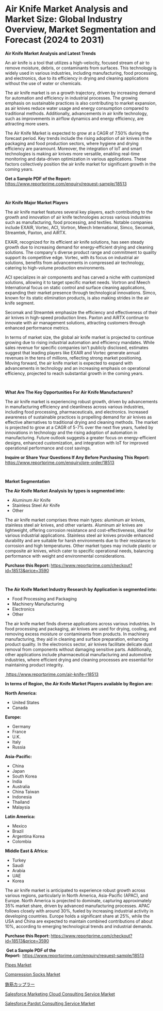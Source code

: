 <p><h1>Air Knife Market Analysis and Market Size: Global Industry Overview, Market Segmentation and Forecast (2024 to 2031)</h1></p><p><strong>Air Knife Market Analysis and Latest Trends</strong></p>
<p><p>An air knife is a tool that utilizes a high-velocity, focused stream of air to remove moisture, debris, or contaminants from surfaces. This technology is widely used in various industries, including manufacturing, food processing, and electronics, due to its efficiency in drying and cleaning applications without the use of water or chemicals.</p><p>The air knife market is on a growth trajectory, driven by increasing demand for automation and efficiency in industrial processes. The growing emphasis on sustainable practices is also contributing to market expansion, as air knives reduce water usage and energy consumption compared to traditional methods. Additionally, advancements in air knife technology, such as improvements in airflow dynamics and energy efficiency, are attracting more users.</p><p>The Air Knife Market is expected to grow at a CAGR of 7.50% during the forecast period. Key trends include the rising adoption of air knives in the packaging and food production sectors, where hygiene and drying efficiency are paramount. Moreover, the integration of IoT and smart technologies is making air knives more versatile, enabling real-time monitoring and data-driven optimization in various applications. These factors collectively position the air knife market for significant growth in the coming years.</p></p>
<p><strong>Get a Sample PDF of the Report:&nbsp;</strong> <a href="https://www.reportprime.com/enquiry/request-sample/18513?utm_campaign=1840&utm_medium=2&utm_source=Github&utm_content=ia&utm_term=28112024&utm_id=air-knife">https://www.reportprime.com/enquiry/request-sample/18513</a></p>
<p>&nbsp;</p>
<p><strong>Air Knife Major Market Players</strong></p>
<p><p>The air knife market features several key players, each contributing to the growth and innovation of air knife technologies across various industries such as manufacturing, food processing, and textiles. Notable companies include EXAIR, Vortec, ACI, Vortron, Meech International, Simco, Secomak, Streamtek, Paxton, and AiRTX.</p><p>EXAIR, recognized for its efficient air knife solutions, has seen steady growth due to increasing demand for energy-efficient drying and cleaning solutions. The company's diverse product range and commitment to quality support its competitive edge. Vortec, with its focus on industrial air solutions, benefits from advancements in compressed air technology, catering to high-volume production environments. </p><p>ACI specializes in air components and has carved a niche with customized solutions, allowing it to target specific market needs. Vortron and Meech International focus on static control and surface cleaning applications, expanding their market presence through technological innovations. Simco, known for its static elimination products, is also making strides in the air knife segment.</p><p>Secomak and Streamtek emphasize the efficiency and effectiveness of their air knives in high-speed production lines. Paxton and AiRTX continue to innovate with air management solutions, attracting customers through enhanced performance metrics. </p><p>In terms of market size, the global air knife market is projected to continue growing due to rising industrial automation and efficiency mandates. While sales revenue for specific companies isn't publicly disclosed, estimates suggest that leading players like EXAIR and Vortec generate annual revenues in the tens of millions, reflecting strong market positioning. Moving forward, the air knife market is expected to expand with advancements in technology and an increasing emphasis on operational efficiency, projected to reach substantial growth in the coming years.</p></p>
<p>&nbsp;</p>
<p><strong>What Are The Key Opportunities For Air Knife Manufacturers?</strong></p>
<p><p>The air knife market is experiencing robust growth, driven by advancements in manufacturing efficiency and cleanliness across various industries, including food processing, pharmaceuticals, and electronics. Increased awareness of sustainable practices is propelling demand for air knives as effective alternatives to traditional drying and cleaning methods. The market is projected to grow at a CAGR of 5-7% over the next five years, fueled by innovations in technology and the rising adoption of automation in manufacturing. Future outlook suggests a greater focus on energy-efficient designs, enhanced customization, and integration with IoT for improved operational performance and cost savings.</p></p>
<p><strong>Inquire or Share Your Questions If Any Before Purchasing This Report:</strong> <a href="https://www.reportprime.com/enquiry/pre-order/18513?utm_campaign=1840&utm_medium=2&utm_source=Github&utm_content=ia&utm_term=28112024&utm_id=air-knife">https://www.reportprime.com/enquiry/pre-order/18513</a></p>
<p>&nbsp;</p>
<p><strong>Market Segmentation</strong></p>
<p><strong>The Air Knife Market Analysis by types is segmented into:</strong></p>
<p><ul><li>Aluminum Air Knife</li><li>Stainless Steel Air Knife</li><li>Other</li></ul></p>
<p><p>The air knife market comprises three main types: aluminum air knives, stainless steel air knives, and other variants. Aluminum air knives are lightweight, offering corrosion resistance and cost-effectiveness, ideal for various industrial applications. Stainless steel air knives provide enhanced durability and are suitable for harsh environments due to their resistance to corrosion and high temperatures. Other market types may include plastic or composite air knives, which cater to specific operational needs, balancing performance with weight and environmental considerations.</p></p>
<p><strong>Purchase this Report:&nbsp;</strong><a href="https://www.reportprime.com/checkout?id=18513&price=3590&utm_campaign=1840&utm_medium=2&utm_source=Github&utm_content=ia&utm_term=28112024&utm_id=air-knife">https://www.reportprime.com/checkout?id=18513&price=3590</a></p>
<p>&nbsp;</p>
<p><strong>The Air Knife Market Industry Research by Application is segmented into:</strong></p>
<p><ul><li>Food Processing and Packaging</li><li>Machinery Manufacturing</li><li>Electronics</li><li>Other</li></ul></p>
<p><p>The air knife market finds diverse applications across various industries. In food processing and packaging, air knives are used for drying, cooling, and removing excess moisture or contaminants from products. In machinery manufacturing, they aid in cleaning and surface preparation, enhancing product quality. In the electronics sector, air knives facilitate delicate dust removal from components without damaging sensitive parts. Additionally, other applications include pharmaceutical manufacturing and automotive industries, where efficient drying and cleaning processes are essential for maintaining product integrity.</p></p>
<p><a href="https://www.reportprime.com/air-knife-r18513?utm_campaign=1840&utm_medium=2&utm_source=Github&utm_content=ia&utm_term=28112024&utm_id=air-knife">&nbsp;https://www.reportprime.com/air-knife-r18513</a></p>
<p><strong>In terms of Region, the Air Knife Market Players available by Region are:</strong></p>
<p>
    <p> <strong> North America: </strong>
        <ul>
            <li>United States</li>
            <li>Canada</li>
        </ul>
        </p> 
    <p> <strong> Europe: </strong>
        <ul>
            <li>Germany</li>
            <li>France</li>
            <li>U.K.</li>
            <li>Italy</li>
            <li>Russia</li>
        </ul>
        </p> 
    <p> <strong> Asia-Pacific: </strong>
        <ul>
            <li>China</li>
            <li>Japan</li>
            <li>South Korea</li>
            <li>India</li>
            <li>Australia</li>
            <li>China Taiwan</li>
            <li>Indonesia</li>
            <li>Thailand</li>
            <li>Malaysia</li>
        </ul>
        </p> 
    <p> <strong> Latin America: </strong>
        <ul>
            <li>Mexico</li>
            <li>Brazil</li>
            <li>Argentina Korea</li>
            <li>Colombia</li>
        </ul>
        </p> 
    <p> <strong> Middle East & Africa: </strong>
        <ul>
            <li>Turkey</li>
            <li>Saudi</li>
            <li>Arabia</li>
            <li>UAE</li>
            <li>Korea</li>
        </ul>
    </p>
    </p>
<p><p>The air knife market is anticipated to experience robust growth across various regions, particularly in North America, Asia-Pacific (APAC), and Europe. North America is projected to dominate, capturing approximately 35% market share, driven by advanced manufacturing processes. APAC follows closely with around 30%, fueled by increasing industrial activity in developing countries. Europe holds a significant share at 25%, while the USA and China are expected to maintain combined contributions of about 10%, according to emerging technological trends and industrial demands.</p></p>
<p><strong>Purchase this Report: </strong><a href="https://www.reportprime.com/checkout?id=18513&price=3590&utm_campaign=1840&utm_medium=2&utm_source=Github&utm_content=ia&utm_term=28112024&utm_id=air-knife">https://www.reportprime.com/checkout?id=18513&price=3590</a></p>
<p>&nbsp;<strong>Get a Sample PDF of the Report:&nbsp;&nbsp;</strong><a href="https://www.reportprime.com/enquiry/request-sample/18513?utm_campaign=1840&utm_medium=2&utm_source=Github&utm_content=ia&utm_term=28112024&utm_id=air-knife">https://www.reportprime.com/enquiry/request-sample/18513</a></p>
<p><strong></strong></p>
<p><p><a href="https://www.linkedin.com/pulse/pipes-market-global-insights-regional-analysis-2024-2031-oscje?utm_campaign=1840&utm_medium=2&utm_source=Github&utm_content=ia&utm_term=28112024&utm_id=air-knife">Pipes Market</a></p><p><a href="https://www.linkedin.com/pulse/compression-socks-industry-trends-report-analyzing-growth-uzspe?utm_campaign=1840&utm_medium=2&utm_source=Github&utm_content=ia&utm_term=28112024&utm_id=air-knife">Compression Socks Market</a></p><p><a href="https://github.com/mohamedbakry57/Market-Research-Report-List-6/blob/main/794020725518.md?utm_campaign=1840&utm_medium=2&utm_source=Github&utm_content=ia&utm_term=28112024&utm_id=air-knife">鉄筋カップラー</a></p><p><a href="https://issuu.com/reportprime-2/docs/salesforce-marketing-cloud-consulti_9f776d573309c1?utm_campaign=1840&utm_medium=2&utm_source=Github&utm_content=ia&utm_term=28112024&utm_id=air-knife">Salesforce Marketing Cloud Consulting Service Market</a></p><p><a href="https://issuu.com/reportprime-2/docs/salesforce-pardot-consulting-servic_ce044c2fa460ab?utm_campaign=1840&utm_medium=2&utm_source=Github&utm_content=ia&utm_term=28112024&utm_id=air-knife">Salesforce Pardot Consulting Service Market</a></p></p>